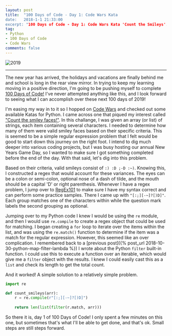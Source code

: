 ```yaml
---
layout: post
title:  "100 Days of Code - Day 1: Code Wars Kata
date:   2018-1-1 21:33:00
excerpt: "100 Days of Code - Day 1: Code Wars Kata 'Count the Smileys'."
tag:
- Python
- 100 Days of Code
- Code Wars
comments: false
---
```


![2019](https://encrypted-tbn0.gstatic.com/images?q=tbn:ANd9GcRyWOwur6flLr5UZFyu2NzukOrIRXRJBDzoZRf0XXKgcT0jflYrJg)

---

The new year has arrived, the holidays and vacations are finally behind me and school is long in the rear view mirror.  In trying to keep my learning moving in a positive direction, I'm going to be pushing myself to complete <a href="https://www.100daysofcode.com/" target="_blank">100 Days of Code!</a> I've never attempted anything like this, and I look forward to seeing what I can accomplish over these next 100 days of 2019!

I'm easing my way in to it so I hopped on <a href="https://www.codewars.com" target="_blank">Code Wars</a> and checked out some available Katas for Python. I came across one that piqued my interest called <a href="https://www.codewars.com/kata/count-the-smiley-faces/train/python" target="_blank">"Count the smiley faces!"</a>. In this challange, I was given an array (or list) of strings, each item containing several characters. I needed to determine how many of them were valid smiley faces based on their specific criteria. This is seemed to be a simple regular expression problem that I felt would be good to start down this journey on the right foot.  I intend to dig much deeper into various coding projects, but I was busy hosting our annual New Years Game Day, so I wanted to make sure I got something completed before the end of the day.  With that said, let's dig into this problem.

Based on their criteria, valid smileys consist of `:) :D ;-D :~)`. Knowing this, I constructed a regex that would account for these variances. The eyes can be a colon or semi-colon, optional nose of a dash of tilde, and the mouth should be a capital 'D' or right parenthesis. Whenever I have a regex problem, I jump over to <a href="https://regex101.com" target="_blank">RegEx101</a> to make sure I have my syntax correct and can perform some practice samples. There I came up with `"[:;][-~]?[)D]"`. Each group matches one of the characters within while the question mark labels the second grouping as optional.

Jumping over to my Python code I knew I would be using the `re` module, and then I would use `re.compile` to create a regex object that could be used for matching. I began creating a `for` loop to iterate over the items within the list, and was using the `re.match()` function to determine if the item was a match for the regular expression. However, this seemed like an over complication. I remembered back to a [previous post]({% post_url 2018-10-30-python-map-filter-lambda %}) I wrote about the Python `filter` built-in function. I could use this to execute a function over an iterable, which would give me a `filter` object with the results. I knew I could easily cast this as a `list` and check its length to get the total count.

And it worked! A simple solution to a relatively simple problem.

```python
import re

def count_smileys(arr):
    r = re.compile(r"[:;][-~]?[)D]")
    
    return len(list(filter(r.match, arr)))
```

So there it is, day 1 of 100 Days of Code! I only spent a few minutes on this one, but sometimes that's what I'll be able to get done, and that's ok. Small steps are still steps forward.